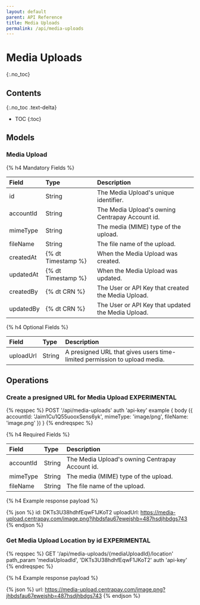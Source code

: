 ```yaml
---
layout: default
parent: API Reference
title: Media Uploads
permalink: /api/media-uploads
---
```


# Media Uploads
{:.no_toc}

## Contents
{:.no_toc .text-delta}

* TOC
{:toc}

## Models

### Media Upload

{% h4 Mandatory Fields %}

|   Field    |        Type        |                                       Description                                       |
| :--------- | :----------------- | :-------------------------------------------------------------------------------------- |
| id         | String             | The Media Upload's unique identifier.                                                   |
| accountId  | String             | The Media Upload's owning Centrapay Account id.                                         |
| mimeType   | String             | The media (MIME) type of the upload.                                                    |
| fileName   | String             | The file name of the upload.                                                            |
| createdAt  | {% dt Timestamp %} | When the Media Upload was created.                                                      |
| updatedAt  | {% dt Timestamp %} | When the Media Upload was updated.                                                      |
| createdBy  | {% dt CRN %}       | The User or API Key that created the Media Upload.                                      |
| updatedBy  | {% dt CRN %}       | The User or API Key that updated the Media Upload.                                      |

{% h4 Optional Fields %}

|   Field   |  Type  |                                Description                                |
| :-------- | :----- | :------------------------------------------------------------------------ |
| uploadUrl | String | A presigned URL that gives users time-limited permission to upload media. |

## Operations

### Create a presigned URL for Media Upload **EXPERIMENTAL**

{% reqspec %}
  POST '/api/media-uploads'
  auth 'api-key'
  example {
    body ({
      accountId: 'Jaim1Cu1Q55uooxSens6yk',
      mimeType: 'image/png',
      fileName: 'image.png'
    })
  }
{% endreqspec %}

{% h4 Required Fields %}

|   Field   |  Type  |                   Description                   |
| :-------- | :----- | :---------------------------------------------- |
| accountId | String | The Media Upload's owning Centrapay Account id. |
| mimeType  | String | The media (MIME) type of the upload.            |
| fileName  | String | The file name of the upload.                    |

{% h4 Example response payload %}

{% json %}
id: DKTs3U38hdhfEqwF1JKoT2
uploadUrl: https://media-upload.centrapay.com/image.png?jhbdsfau67ewejshb=487hsdjhbdgs743
{% endjson %}

### Get Media Upload Location by id **EXPERIMENTAL**

{% reqspec %}
  GET '/api/media-uploads/{mediaUploadId}/location'
  path_param 'mediaUploadId', 'DKTs3U38hdhfEqwF1JKoT2'
  auth 'api-key'
{% endreqspec %}

{% h4 Example response payload %}

{% json %}
url: https://media-upload.centrapay.com/image.png?jhbdsfau67ewejshb=487hsdjhbdgs743
{% endjson %}
